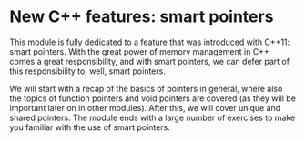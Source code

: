 # New C++ features: smart pointers

This module is fully dedicated to a feature that was introduced with C++11: smart pointers. With the great power of memory management in C++ comes a great responsibility, and with smart pointers, we can defer part of this responsibility to, well, smart pointers. 

We will start with a recap of the basics of pointers in general, where also the topics of function pointers and void pointers are covered (as they will be important later on in other modules). After this, we will cover unique and shared pointers. The module ends with a large number of exercises to make you familiar with the use of smart pointers. 
